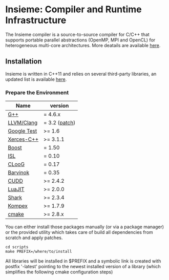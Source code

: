 # Insieme: Compiler and Runtime Infrastructure
The Insieme compiler is a source-to-source compiler for C/C++ that supports portable parallel abstractions (OpenMP, MPI and OpenCL) for heterogeneous multi-core architectures. More deatails are available [here](http://insieme-compiler.org/mission.html).

## Installation 
Insieme is written in C++11 and relies on several third-party libraries, an updated list is available [here](http://insieme-compiler.org/license.html). 

### Prepare the Environment

Name 		| version 
------------|--------|
[G++](http://gcc.gnu.org/gcc-4.6/)	                                | = 4.6.x  |
[LLVM/Clang](http://llvm.org/) 	                                    | = 3.2 ([patch](https://github.com/insieme/insieme/blob/master/scripts/patches/insieme-clang-3.2.patch)) |
[Google Test](https://code.google.com/p/googletest/)                | >= 1.6  |
[Xerces-C++](http://xerces.apache.org/xerces-c/)                    | >= 3.1.1 |
[Boost](http://www.boost.org/users/history/version_1_50_0.html)		  | = 1.50 |
[ISL](http://garage.kotnet.org/~skimo/isl/)			                    | = 0.10 |
[CLooG](http://www.cloog.org/)		                                  | = 0.17 |
[Barvinok](http://garage.kotnet.org/~skimo/barvinok/)               | = 0.35 |
[CUDD](http://vlsi.colorado.edu/~fabio/CUDD/)	  	                  | >= 2.4.2 |
[LuaJIT](http://luajit.org/)                                  		  | >= 2.0.0 |
[Shark](http://image.diku.dk/shark/sphinx_pages/build/html/index.html)	| >= 2.3.4 |
[Kompex](http://sqlitewrapper.kompex-online.com/)             	  	| >= 1.7.9 |
[cmake](http://www.cmake.org/)                                      | >= 2.8.x |

You can either install those packages manually (or via a package manager) or the provided utility which takes care of build all dependencies from scratch and apply patches. 

```
cd scripts
make PREFIX=/where/to/install
```

All libraries will be installed in $PREFIX and a symbolic link is created with postfix '-latest' pointing to the newest installed version of a library (which simplifies the following cmake configuration steps)






